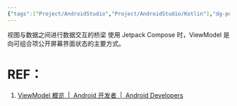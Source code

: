 ```yaml
---
{"tags":["Project/AndroidStudio","Project/AndroidStudio/Kotlin"],"dg-publish":true,"permalink":"/Project/AndroidStudio/ViewModel/","dgPassFrontmatter":true}
---
```


视图与数据之间进行数据交互的桥梁
使用 Jetpack Compose 时，ViewModel 是向可组合项公开屏幕界面状态的主要方式。

# REF：
1. [ViewModel 概览  |  Android 开发者  |  Android Developers](https://developer.android.com/topic/libraries/architecture/viewmodel?hl=zh-cn)